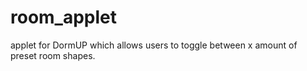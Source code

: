 # room_applet

applet for DormUP which allows users to toggle between x amount of preset room shapes.

